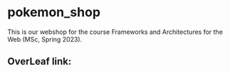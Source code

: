 # pokemon_shop
This is our webshop for the course Frameworks and Architectures for the Web (MSc, Spring 2023).

## OverLeaf link:


